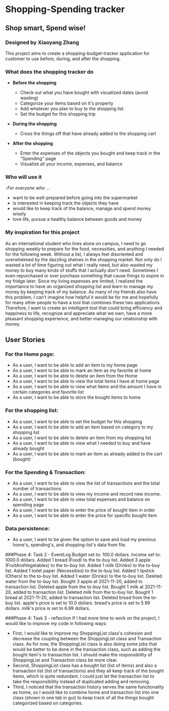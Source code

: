 # Shopping-Spending tracker

## Shop smart, Spend wise!

### Designed by Xiaoyang Zhang 


This project aims to create a shopping-budget-tracker application for customer to use 
before, during, and after the shopping.

### What does the shopping tracker do
- **Before the shopping**
  - Check out what you have bought with visualized dates (avoid wasting)
  - Categorize your items based on it's property 
  - Add whatever you plan to buy to the shopping list
  - Set the budget for this shopping trip
  
- **During the shopping**
  - Cross the things off that have already added to the shopping cart
  
- **After the shopping**
  - Enter the expenses of the objects you bought and keep track in the "Spending" page
  - Visualize all your income, expenses, and balance

### Who will use it

-*For everyone who ...*
- want to be well-prepared before going into the supermarket
- is interested in keeping track the objects they have
- would like to keep track of the balance, manage and spend money wisely
- love life, pursue a healthy balance between goods and money

### My inspiration for this project

As an international student who lives alone on campus, I need to go shopping weekly to prepare for the food, necessities,
and anything I needed for the following week. Without a list, I always feel disoriented and overwhelmed by the dazzling 
shelves in the shopping market. Not only do I wasted a lot of time figuring out what I really need, but also wasted my 
money to buy many kinds of stuffs that I actually don't need. Sometimes I even repurchased or over purchase something 
that cause things to expire in my fridge later. Since my living expenses are limited, I realized the importance to have
an organized shopping list and learn to manage my money by keeping track of my balance. As many of my friends also have
this problem, I can't imagine how helpful it would be for me and hopefully for many other people to have a tool that 
combines these two applications. Therefore, I want to create an intelligent tool that could bring efficiency and 
happiness to life, recognize and appreciate what we own, have a more pleasant shopping experience, and better 
managing our relationship with money.


## User Stories
### For the Home page:
- As a user, I want to be able to add an item to my home page
- As a user, I want to be able to mark an item as my favorite at home
- As a user, I want to be able to delete an item from the Home
- As a user, I want to be able to view the total items I have at home page
- As a user, I want to be able to view what items and the amount I have in certain categories and favorite list
- As a user, I want to be able to store the bought items to home

### For the shopping list:
- As a user, I want to be able to set the budget for this shopping
- As a user, I want to be able to add an item based on category to my shopping list
- As a user, I want to be able to delete an item from my shopping list
- As a user, I want to be able to view what I needed to buy and have already bought
- As a user, I want to be able to mark an item as already added to the cart (bought)

### For the Spending & Transaction:
- As a user, I want to be able to view the list of transactions and the total number of transactions
- As a user, I want to be able to view my income and record new income.
- As a user, I want to be able to view total expenses and balance on spending page
- As a user, I want to be able to enter the price of bought item in order
- As a user, I want to be able to enter the price for specific bought item

### Data persistence: 
- As a user, I want to be given the option to save and 
load my previous home's, spending's, and shopping-list's data from file.

###Phase 4: Task 2 - EventLog
Budget set to: 100.0 dollars.
Income set to: 1000.0 dollars.
Added 1 bread (Food) to the to-buy list.
Added 3 apple (FruitAndVegetables) to the to-buy list.
Added 1 milk (Drinks) to the to-buy list.
Added 1 toilet paper (Necessities) to the to-buy list.
Added 1 lipstick (Others) to the to-buy list.
Added 1 water (Drinks) to the to-buy list.
Deleted water from the to-buy list.
Bought 3 apple at 2021-11-20, added to transaction list.
Deleted apple from the to-buy list.
Bought 1 milk at 2021-11-20, added to transaction list.
Deleted milk from the to-buy list.
Bought 1 bread at 2021-11-20, added to transaction list.
Deleted bread from the to-buy list.
apple's price is set to 10.0 dollars.
bread's price is set to 5.99 dollars.
milk's price is set to 6.99 dollars.


###Phase 4: Task 3 - reflection
If I had more time to work on the project, I would like to improve my code in following ways:
- First, I would like to improve my ShoppingList class's cohesion and decrease the coupling between the ShoppingList class 
and Transaction class. As for now, the ShoppingList class is also doing some jobs that would be better to be done in the 
transaction class, such as adding the bought item's to transaction list. I should make the responsibility of ShoppingList 
and Transaction class be more clear.
- Second, ShoppingList class has a bought list (list of items) and also a transaction list (list of transactions) 
and they all keep track of the bought items, which is quite redundant. I could just let the transaction list to take the 
responsibility instead of duplicated adding and removing. 
- Third, I noticed that the transaction history serves the same functionality as home, so I would like to combine home 
and transaction list into one class (shown in one tab in gui) to keep track of all the things bought categorized based on 
categories.